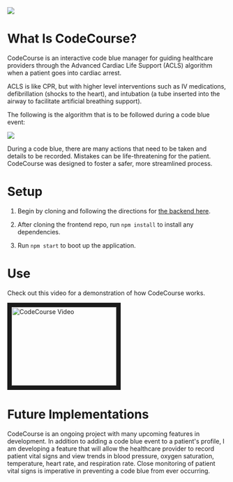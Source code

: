 <img src="https://lh3.googleusercontent.com/MBQM1g0lHyYtD6e9zfYa0KjpR8x8P2tpYrqQdCV0DvLqRS2m_Ig3u7IsQ_AWDndRrsmQJ9Wh6i81PBtd8K6Ajif0q_ce8rzMTbrWqVHBac914-uhIvD-tFYRVXz_CI77rTaZm1cjc1ZPQuU3dbtClD7yHAK7--LWP9vfYJXL-MmWKBEFJzU7D3I5jJoiqHzT13LkEkOvVrPiidZZVRed-xsGBzmmqkPZLnoMiXIT0BqQD4P-fBK294skw56lB9x4S1jcObh1sZA8n5DExHaGtf7TpCKz_Dp7J9OUhHed6SMwt28b_sDRhJHSdsmZhM3JJ-JrW1uCkKtbu_1i13RF_doJPYHPJmtwP6vNEISANwkcRok6EOYV3E0WgOZfzbHMhAvY_AUJHcwWaQIas8TPE2s_uapNqBaH3LdpiXoTfLnLELdpY8oMzsHUZcdwvxafIeNOqXm9j56bdD6WVhpIadDM0pJgkd6OUiPHTmZC4PQ2Z-M-5iJ_Dw3RMeZm81IoSmqTNl5z6zPQhyHIpUkOxl5h3g8totKJE0435bR3M32hMo69lt23yMicmzcyNSANsShRvF_yTTdBa2KyF3jtXdgk_PSC6hdGj3JpkfqA5ySR3YwgBeOsCjMm_t42PDtu_KVwuI2Dwqze3CQazIozmFTs7SSaGpQ=w1316-h670-no">

# What Is CodeCourse?

CodeCourse is an interactive code blue manager for guiding healthcare providers through the Advanced Cardiac Life Support (ACLS) algorithm when a patient goes into cardiac arrest.

ACLS is like CPR, but with higher level interventions such as IV medications, defibrillation (shocks to the heart), and intubation (a tube inserted into the airway to facilitate artificial breathing support). 

The following is the algorithm that is to be followed during a code blue event:

<img src="https://lh3.googleusercontent.com/uScadhwEsryYgU2dtz7uSiwVnFTjomJEZwYl2exsFnoJ8BcH5QrTG5I-v3QyOSAv-b8P2qDd0PEQ-_fcWDcMKNSn-Gprlj5miZ5fA13iTpurntIIi-45N9DH19WCYfrV131ru__AGOzHgbNfUCE6u-Tyxq9U2t9U0mkaXI24wpNNRjPH2C5sG9moIYGfU13s7hZg9r1Hv-juf-tj61X8LYnPzxhH4CheSj-loCHJrOtesvrF9ctuX-_IdCGaolPAo_cU3758bbuKWGrpAsD75MGdC8H_kSDP18KYqmcGqDyO2sp_KDWbAhVkwHidMmT0tcHXE4mkhetCCAdxj-ubGSZHxAiVCBOqowtYQB6qcqyS7318abPW6omvp2ktyzMu4IkOAp01Glq8SUcrD3ozg-ZM2WmfCCVuLtvO8l7207eTjYtlipAoXFHo5kvtnFvfNF4yYc69RzU6xpkeVxHmIninXKi7INwsI5CU-P4YJTdi5EL731YmrhdTH2iFJaSBNf8I7pv6BTbryq5SMJJhttmN3MdZfP-btEWlMq25yUFwXolgfm3HQAQhlEret-sibycDPYHz77Z8nwteCxGfsvdhPZwDqlk9O_i5_doKSviG6_im1oKVkYiLPvfma1QTx-uPrEs-QPhv7BAmUcQ0105SxLUz5qg=w1180-h1554-no">

During a code blue, there are many actions that need to be taken and details to be recorded. Mistakes can be life-threatening for the patient. CodeCourse was designed to foster a safer, more streamlined process. 


# Setup

1. Begin by cloning and following the directions for [the backend here](https://github.com/sarahsakordaniels/codeblue-backend).

2. After cloning the frontend repo,  run `npm install` to install any dependencies.

3. Run `npm start` to boot up the application. 

# Use

Check out this video for a demonstration of how CodeCourse works.

<a href="http://www.youtube.com/watch?feature=player_embedded&v=H9hf3JyUeNU
" target="_blank"><img src="http://img.youtube.com/vi/H9hf3JyUeNU/0.jpg" 
alt="CodeCourse Video" width="240" height="180" border="10" /></a>


# Future Implementations
CodeCourse is an ongoing project with many upcoming features in development. In addition to adding a code blue event to a patient's profile, I am developing a feature that will allow the healthcare provider to record patient vital signs and view trends in blood pressure, oxygen saturation, temperature, heart rate, and respiration rate. Close monitoring of patient vital signs is imperative in preventing a code blue from ever occurring. 
